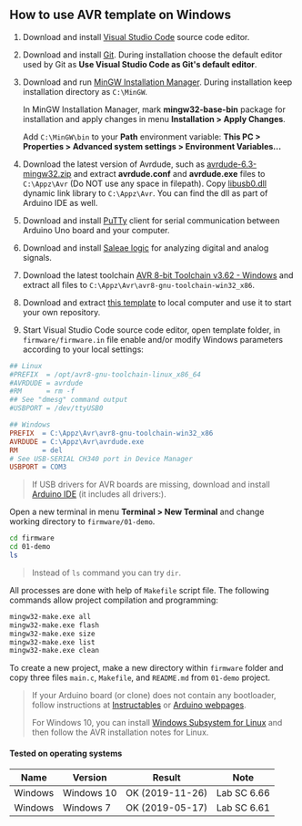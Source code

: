 ## How to use AVR template on Windows

1. Download and install [Visual Studio Code](https://code.visualstudio.com/) source code editor.

2. Download and install [Git](https://git-scm.com/downloads). During installation choose the default editor used by Git as **Use Visual Studio Code as Git's default editor**.

3. Download and run [MinGW Installation Manager](https://osdn.net/projects/mingw/downloads/68260/mingw-get-setup.exe/). During installation keep installation directory as `C:\MinGW`.

   In MinGW Installation Manager, mark **mingw32-base-bin** package for installation and apply changes in menu **Installation > Apply Changes**.

   Add `C:\MinGW\bin` to your **Path** environment variable: **This PC > Properties > Advanced system settings > Environment Variables...**

4. Download the latest version of Avrdude, such as [avrdude-6.3-mingw32.zip](http://download.savannah.gnu.org/releases/avrdude/) and extract **avrdude.conf** and **avrdude.exe** files to `C:\Appz\Avr` (Do NOT use any space in filepath). Copy [libusb0.dll](libusb0.dll) dynamic link library to `C:\Appz\Avr`. You can find the dll as part of Arduino IDE as well.

5. Download and install [PuTTy](https://www.putty.org/) client for serial communication between Arduino Uno board and your computer.

6. Download and install [Saleae logic](https://www.saleae.com/downloads/) for analyzing digital and analog signals.

7. Download the latest toolchain [AVR 8-bit Toolchain v3.62 - Windows](https://www.microchip.com/mplab/avr-support/avr-and-arm-toolchains-c-compilers) and extract all files to `C:\Appz\Avr\avr8-gnu-toolchain-win32_x86`.

8. Download and extract [this template](https://gitlab.com/tomas.fryza/avr-template/-/archive/master/avr-template-master.zip) to local computer and use it to start your own repository.

9. Start Visual Studio Code source code editor, open template folder, in `firmware/firmware.in` file enable and/or modify Windows parameters according to your local settings:

```Makefile
## Linux
#PREFIX  = /opt/avr8-gnu-toolchain-linux_x86_64
#AVRDUDE = avrdude
#RM      = rm -f
## See "dmesg" command output
#USBPORT = /dev/ttyUSB0

## Windows
PREFIX  = C:\Appz\Avr\avr8-gnu-toolchain-win32_x86
AVRDUDE = C:\Appz\Avr\avrdude.exe
RM      = del
# See USB-SERIAL CH340 port in Device Manager
USBPORT = COM3
```

> If USB drivers for AVR boards are missing, download and install [Arduino IDE](https://www.arduino.cc/en/Main/Software) (it includes all drivers:).
>

Open a new terminal in menu **Terminal > New Terminal** and change working directory to `firmware/01-demo`.

```bash
cd firmware
cd 01-demo
ls
```

> Instead of `ls` command you can try `dir`.
>

All processes are done with help of `Makefile` script file. The following commands allow project compilation and programming:

```bash
mingw32-make.exe all
mingw32-make.exe flash
mingw32-make.exe size
mingw32-make.exe list
mingw32-make.exe clean
```

To create a new project, make a new directory within `firmware` folder and copy three files `main.c`, `Makefile`, and `README.md` from `01-demo` project.

> If your Arduino board (or clone) does not contain any bootloader, follow instructions at [Instructables](https://www.instructables.com/id/How-to-fix-bad-Chinese-Arduino-clones/) or [Arduino webpages](https://www.arduino.cc/en/Tutorial/ArduinoISP).
>
> For Windows 10, you can install [Windows Subsystem for Linux](https://docs.microsoft.com/en-us/windows/wsl/install-win10) and then follow the AVR installation notes for Linux.
>

#### Tested on operating systems

**Name**   | **Version**                | **Result**      | **Note**
---------- | -------------------------- | --------------- | -----------
Windows    | Windows 10                 | OK (2019-11-26) | Lab SC 6.66
Windows    | Windows 7                  | OK (2019-05-17) | Lab SC 6.61

